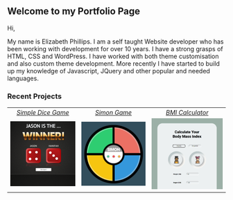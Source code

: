 ## Welcome to my Portfolio Page

Hi,

My name is Elizabeth Phillips. I am a self taught Website developer who has been working with development for over 10 years. I have a strong grasps of HTML, CSS and WordPress. I have worked with both theme customisation and also custom theme development.
More recently I have started to build up my knowledge of Javascript, JQuery and other popular and needed languages.

### Recent Projects

|       |           |   |
|:-------------:|:-------------:|:-------------:|
| [*Simple Dice Game*](https://lizuk.github.io/Dice-Game/)     | [*Simon Game*](https://lizuk.github.io/Simon-Game/) | [*BMI Calculator*](https://lizuk.github.io/BMI-Calculator/) |
| ![Image](https://github.com/LizUK/Dice-Game/blob/master/screenshot.png)      | ![Image](https://github.com/LizUK/Simon-Game/blob/master/images/screenshot.png)      |   ![Image](https://github.com/LizUK/BMI-Calculator/blob/master/images/screenshot.png) |
